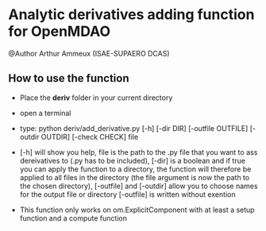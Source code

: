 # Analytic derivatives adding function for OpenMDAO

@Author Arthur Ammeux (ISAE-SUPAERO DCAS)

## How to use the function

- Place the __deriv__ folder in your current directory

- open a terminal

- type: python deriv/add_derivative.py [-h] [-dir DIR] [-outfile OUTFILE] [-outdir OUTDIR] [-check CHECK] file

- [-h] will show you help, file is the path to the .py file that you want to ass dereivatives to (.py has to be included), [-dir] is a boolean and if true you can apply the function to a directory, the function will therefore be applied to all files in the directory (the file argument is now the path to the chosen directory), [-outfile] and [-outdir] allow you to choose names for the output file or directory [-outfile] is written without exention

- This function only works on om.ExplicitComponent with at least a setup function and a compute function 
